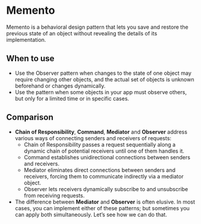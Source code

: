 # Memento

Memento is a behavioral design pattern that lets you save and restore the previous state of an object without revealing the details of its implementation.

## When to use

- Use the Observer pattern when changes to the state of one object may require changing other objects, and the actual set of objects is unknown beforehand or changes dynamically.
- Use the pattern when some objects in your app must observe others, but only for a limited time or in specific cases.

## Comparison

- **Chain of Responsibility**, **Command**, **Mediator** and **Observer** address various ways of connecting senders and receivers of requests:
  - Chain of Responsibility passes a request sequentially along a dynamic chain of potential receivers until one of them handles it.
  - Command establishes unidirectional connections between senders and receivers.
  - Mediator eliminates direct connections between senders and receivers, forcing them to communicate indirectly via a mediator object.
  - Observer lets receivers dynamically subscribe to and unsubscribe from receiving requests.
- The difference between **Mediator** and **Observer** is often elusive. In most cases, you can implement either of these patterns; but sometimes you can apply both simultaneously. Let’s see how we can do that.
